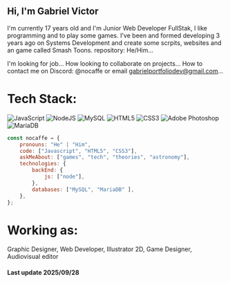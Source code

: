 ## Hi, I'm Gabriel Victor
I'm currently 17 years old and I'm Junior Web Developer FullStak, I like programming and to play some games. I've been and formed developing 3 years ago on Systems Development and create some scrpits, websites and an game called Smash Toons.
repository: He/Him...

I'm looking for job...
How looking to collaborate on projects...
How to contact me on Discord: @nocaffe or email gabrielportfoliodev@gmail.com...


# Tech Stack:
![JavaScript](https://img.shields.io/badge/javascript-%23323330.svg?style=for-the-badge&logo=javascript&logoColor=%23F7DF1E) ![NodeJS](https://img.shields.io/badge/node.js-6DA55F?style=for-the-badge&logo=node.js&logoColor=white) <!-- ![React](https://img.shields.io/badge/react-%2320232a.svg?style=for-the-badge&logo=react&logoColor=%2361DAFB) --> ![MySQL](https://img.shields.io/badge/mysql-%2300f.svg?style=for-the-badge&logo=mysql&logoColor=white) ![HTML5](https://img.shields.io/badge/HTML5-E34F26?style=for-the-badge&logo=html5&logoColor=white
) ![CSS3](https://img.shields.io/badge/CSS3-1572B6?style=for-the-badge&logo=css3&logoColor=white) ![Adobe Photoshop](https://img.shields.io/badge/Photoshop-31A8FF?style=for-the-badge&logo=adobephotoshop&logoColor=white) ![MariaDB](https://img.shields.io/badge/MariaDB-003545?style=for-the-badge&logo=mariadb&logoColor=white)




```javascript
const nocaffe = {
    pronouns: "He" | "Him",
    code: ["Javascript", "HTML5", "CSS3"],
    askMeAbout: ["games", "tech", "theories", "astronomy"],
    technologies: {
        backEnd: {
            js: ["node"],
        },
        databases: ["MySQL", "MariaDB" ],
    },
};
```

# Working as:
Graphic Designer,
Web Developer,
Illustrator 2D,
Game Designer,
Audiovisual editor

#### Last update 2025/09/28

<!-- Proudly created with GPRM ( https://gprm.itsvg.in ) -->



<!---
coffeejpeg/coffeejpeg is a canal repository because its `README.md` (this file) appears on your GitHub profile.
You can click the Preview link to take a look at your changes.
--->
